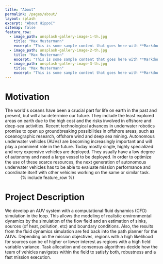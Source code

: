 ```yaml
---
title: "About"
permalink: /pages/about/
layout: splash
excerpt: "About HippoC"
sitemap: false
feature_row:
  - image_path: unsplash-gallery-image-1-th.jpg
    title: "Max Mustermann"
    excerpt: "This is some sample content that goes here with **Markdown** formatting."   
  - image_path: unsplash-gallery-image-2-th.jpg
    title: "Max Mustermann"
    excerpt: "This is some sample content that goes here with **Markdown** formatting."
  - image_path: unsplash-gallery-image-3-th.jpg
    title: "Max Mustermann"
    excerpt: "This is some sample content that goes here with **Markdown** formatting."
---
```

<h1>Motivation</h1>
The world's oceans have been a crucial part for life on earth in the past and present, but will also determine our future. They include the least explored areas on earth due to the high cost and the risks involved in offshore and deep-sea activities. Recent technological advances in underwater robotics promise to open up groundbreaking possibilities in offshore areas, such as oceanographic research, offshore wind and deep sea mining. Autonomous underwater vehicles (AUVs) are becoming increasingly important and will play a prominent role in the future. Today mostly single, highly specialized and very expensive vehicles are deployed. They usually have a low degree of autonomy and need a large vessel to be deployed. In order to optimize the use of these scarce resources, the next generation of autonomous underwater vehicles has to be able to evaluate mission performance and coordinate itself with other vehicles working on the same or similar task.

<div style="width:80%;margin:auto;">{% include feature_row %}</div>

<h1>Project Description</h1>
We develop an AUV system with a computational fluid dynamics (CFD) simulation in the loop. This allows the modeling of realistic environmental dynamics by the simulation of the flow field and an estimation of sinks, sources (of heat, pollution, etc) and boundary conditions. Also, the results from the fluid dynamics simulation are fed back into the path planner for the AUVs. Depending on the mission objectives, regions with a high likelihood for sources can be of higher or lower interest as regions with a high field variable variance. Task allocation and consensus algorithms decide how the team of vehicles navigates within the field to satisfy both, robustness and a fast mission execution.

